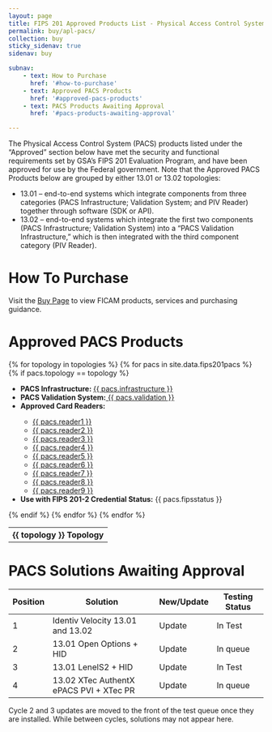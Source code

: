 ```yaml
---
layout: page
title: FIPS 201 Approved Products List - Physical Access Control System Components
permalink: buy/apl-pacs/
collection: buy
sticky_sidenav: true
sidenav: buy

subnav:
    - text: How to Purchase
      href: '#how-to-purchase'
    - text: Approved PACS Products
      href: '#approved-pacs-products'
    - text: PACS Products Awaiting Approval
      href: '#pacs-products-awaiting-approval'

---
```


The Physical Access Control System (PACS) products listed under the “Approved” section below have met the security and functional requirements set by GSA’s FIPS 201 Evaluation Program, and have been approved for use by the Federal government. Note that the Approved PACS Products below are grouped by either 13.01 or 13.02 topologies:

- 13.01 – end-to-end systems which integrate components from three categories (PACS Infrastructure; Validation System; and PIV Reader) together through software (SDK or API).
- 13.02 – end-to-end systems which integrate the first two components (PACS Infrastructure; Validation System) into a “PACS Validation Infrastructure,” which is then integrated with the third component category (PIV Reader).

# How To Purchase

Visit the [Buy Page](../buy) to view FICAM products, services and purchasing guidance.

# Approved PACS Products

<div class="usa-width-three-fourths">
  <table class="usa-table-borderless">
    <tbody>
      {% for topology in topologies %}
        <tr class="pacs-table-topology-heading" data-category="{{ topology }}">
          <th colspan="3" class="pacs-table-heading" id="pacs-table-heading-{{ category | slugify }}"><b>{{ topology }} Topology</b></th>
        </tr>
        {% for pacs in site.data.fips201pacs %}
          {% if pacs.topology == topology %}
            <ul class="usa-unstyled-list">
              <li><strong>PACS Infrastructure: </strong><a href="{{ pacs.infraurl | prepend: site.baseurl }}" target="_blank">{{ pacs.infrastructure }} </a></li>
              <li><strong>PACS Validation System:</strong><a href="{{ pacs.valurl | prepend: site.baseurl }}" target="_blank"> {{ pacs.validation }} </a></li>
              <li><strong>Approved Card Readers:</strong></li>
                <ul class="usa-unstyled-list">
                  <li><a href="{{ pacs.reader1url | prepend: site.baseurl }}" target="_blank">{{ pacs.reader1 }}</a></li>
                  <li><a href="{{ pacs.reader2url | prepend: site.baseurl }}" target="_blank">{{ pacs.reader2 }}</a></li>
                  <li><a href="{{ pacs.reader3url | prepend: site.baseurl }}" target="_blank">{{ pacs.reader3 }}</a></li>
                  <li><a href="{{ pacs.reader4url | prepend: site.baseurl }}" target="_blank">{{ pacs.reader4 }}</a></li>
                  <li><a href="{{ pacs.reader5url | prepend: site.baseurl }}" target="_blank">{{ pacs.reader5 }}</a></li>
                  <li><a href="{{ pacs.reader6url | prepend: site.baseurl }}" target="_blank">{{ pacs.reader6 }}</a></li>
                  <li><a href="{{ pacs.reader7url | prepend: site.baseurl }}" target="_blank">{{ pacs.reader7 }}</a></li>
                  <li><a href="{{ pacs.reader8url | prepend: site.baseurl }}" target="_blank">{{ pacs.reader8 }}</a></li>
                  <li><a href="{{ pacs.reader9url | prepend: site.baseurl }}" target="_blank">{{ pacs.reader9 }}</a></li>
                </ul>
              <li><strong>Use with FIPS 201-2 Credential Status:</strong> {{ pacs.fipsstatus }} </li>
            </ul>
          {% endif %}
        {% endfor %} <!--pacs-->
      {% endfor %}<!--category-->
    </tbody>
  </table>
</div>


# PACS Solutions Awaiting Approval

| Position | Solution | New/Update | Testing Status |
| -------- | -------- | ---------- | -------------- |
| 1 |	Identiv Velocity 13.01 and 13.02	| Update	| In Test |
| 2	| 13.01 Open Options + HID	| Update	| In queue |
| 3	| 13.01 LenelS2 + HID	| Update |	In Test |
| 4	| 13.02 XTec AuthentX ePACS PVI + XTec PR	| Update	| In queue |

Cycle 2 and 3 updates are moved to the front of the test queue once they are installed. While between cycles, solutions may not appear here.